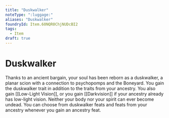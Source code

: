 ```yaml
---
title: "Duskwalker"
noteType: ":luggage:"
aliases: "Duskwalker"
foundryId: Item.60NQR0ChjNUDcBI2
tags:
  - Item
draft: true
---
```


# Duskwalker

Thanks to an ancient bargain, your soul has been reborn as a duskwalker, a planar scion with a connection to psychopomps and the Boneyard. You gain the duskwalker trait in addition to the traits from your ancestry. You also gain [[Low-Light Vision]], or you gain [[Darkvision]] if your ancestry already has low-light vision. Neither your body nor your spirit can ever become undead. You can choose from duskwalker feats and feats from your ancestry whenever you gain an ancestry feat.
